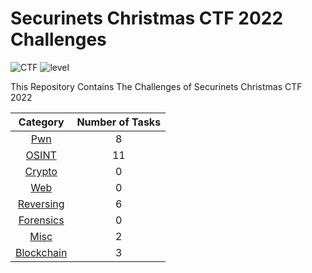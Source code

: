 # Securinets Christmas CTF 2022 Challenges

![CTF](https://img.shields.io/badge/Securinets%20CTF-Christmas-orange?style=for-the-badge) ![level](https://img.shields.io/badge/Level-Beginner-green?style=for-the-badge)

This Repository Contains The Challenges of Securinets Christmas CTF 2022

|          Category           | Number of Tasks |
| :-------------------------: | :-------------: |
|         [Pwn](Pwn/)         |       8        |
|       [OSINT](OSINT/)       |       11        |
|      [Crypto](Crypto/)      |       0        |
|         [Web](Web/)         |        0       |
|   [Reversing](Reversing/)   |        6        |
|   [Forensics](Forensics/)   |        0        |
|        [Misc](Misc/)        |        2        |
|        [Blockchain](Blockchain/)        |        3        |

